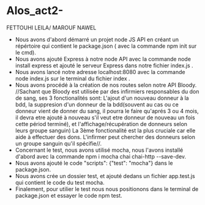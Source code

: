 # Alos_act2-
FETTOUHI LEILA/ MAROUF NAWEL

- Nous avons d'abord démarré un projet node JS API en créant un répértoire qui contient le package.json ( avec la commande npm init sur le cmd).
- Nous avons ajouté Express à notre node API avec la commande node install express et ajouté le serveur Express dans notre fichier index.js .
- Nous avons lancé notre adresse localhost:8080 avec la commande node index.js sur le terminal du fichier index .
- Nous avons procédé à la création de nos routes selon notre API Bloody. //Sachant que Bloody est utilisée par des infirmiers responsables du don de sang, 
ses 3 fonctionalités sont: L'ajout d'un nouveau donneur à la bdd, la suppresion d'un donneur de la bdd(souvent au cas ou ce donneur vient de donner du sang, il pourra 
le faire qu'aprés 3 ou 4 mois, il devra etre ajouté à nouveau s'il veut etre donneur de nouveau un fois cette périod terminé), et l'affichage/récupération 
de donneurs selon leurs groupe sanguin) La 3ème fonctionalité est la plus cruciale car elle aide à effectuer des dons. L'infirmer peut chercher des donneurs selon
un groupe sanguin qu'il spécifie//. 
- Concernant le test, nous avons utilisé mocha, nous l'avons installé d'abord avec la commande npm i mocha chai chai-http --save-dev.
- Nous avons ajouté le code "scripts": {"test": "mocha"} dans le package.json.
- Nous avons crée un dossier test, et ajouté dedans un fichier app.test.js qui contient le code du test mocha.
- Finalement, pour utilier le test nous nous positionons dans le terminal de package.json et essayer le code npm test.
